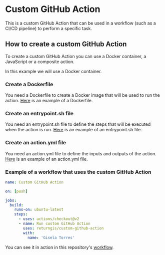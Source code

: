 # Custom GitHub Action

This is a custom GitHub Action that can be used in a workflow (such as a CI/CD pipeline) to perform a specific task.

## How to create a custom GitHub Action

To create a custom GitHub Action you can use a Docker container, a JavaScript or a composite action.

In this example we will use a Docker container.

### Create a Dockerfile

You need a Dockerfile to create a Docker image that will be used to run the action. [Here](Dockerfile) is an example of a Dockerfile.

### Create an entrypoint.sh file

You need an entrypoint.sh file to define the steps that will be executed when the action is run. [Here](entrypoint.sh) is an example of an entrypoint.sh file.

### Create an action.yml file

You need an action.yml file to define the inputs and outputs of the action. [Here](action.yml) is an example of an action.yml file.

### Example of a workflow that uses the custom GitHub Action

```yaml
name: Custom GitHub Action

on: [push]

jobs:
  build:
    runs-on: ubuntu-latest
    steps:
      - uses: actions/checkout@v2
      - name: Run custom GitHub Action
        uses: returngis/custom-github-action
        with:
          name: 'Gisela Torres'
```

You can see it in action in this repository's [workflow](.github/workflows/main.yml).